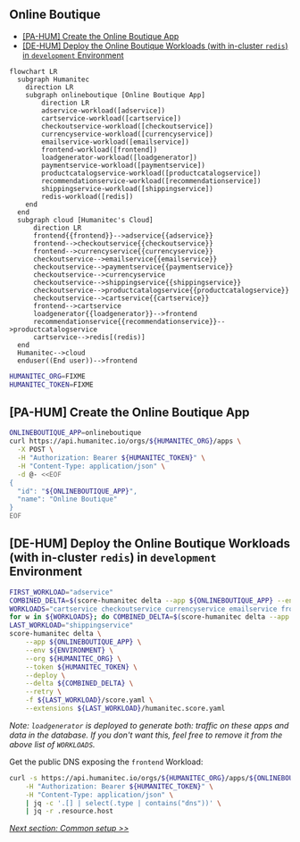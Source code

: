 ## Online Boutique

- [[PA-HUM] Create the Online Boutique App](#pa-hum-create-the-online-boutique-app)
- [[DE-HUM] Deploy the Online Boutique Workloads (with in-cluster `redis`) in `development` Environment](#de-hum-deploy-the-online-boutique-workloads-with-in-cluster-redis-in-development-environment)

```mermaid
flowchart LR
  subgraph Humanitec
    direction LR
    subgraph onlineboutique [Online Boutique App]
        direction LR
        adservice-workload([adservice])
        cartservice-workload([cartservice])
        checkoutservice-workload([checkoutservice])
        currencyservice-workload([currencyservice])
        emailservice-workload([emailservice])
        frontend-workload([frontend])
        loadgenerator-workload([loadgenerator])
        paymentservice-workload([paymentservice])
        productcatalogservice-workload([productcatalogservice])
        recommendationservice-workload([recommendationservice])
        shippingservice-workload([shippingservice])
        redis-workload([redis])
    end
  end
  subgraph cloud [Humanitec's Cloud]
      direction LR
      frontend{{frontend}}-->adservice{{adservice}}
      frontend-->checkoutservice{{checkoutservice}}
      frontend-->currencyservice{{currencyservice}}
      checkoutservice-->emailservice{{emailservice}}
      checkoutservice-->paymentservice{{paymentservice}}
      checkoutservice-->currencyservice
      checkoutservice-->shippingservice{{shippingservice}}
      checkoutservice-->productcatalogservice{{productcatalogservice}}
      checkoutservice-->cartservice{{cartservice}}
      frontend-->cartservice
      loadgenerator{{loadgenerator}}-->frontend
      recommendationservice{{recommendationservice}}-->productcatalogservice
      cartservice-->redis[(redis)]
  end
  Humanitec-->cloud
  enduser((End user))-->frontend
```

```bash
HUMANITEC_ORG=FIXME
HUMANITEC_TOKEN=FIXME
```

## [PA-HUM] Create the Online Boutique App

```bash
ONLINEBOUTIQUE_APP=onlineboutique
curl https://api.humanitec.io/orgs/${HUMANITEC_ORG}/apps \
  -X POST \
  -H "Authorization: Bearer ${HUMANITEC_TOKEN}" \
  -H "Content-Type: application/json" \
  -d @- <<EOF
{
  "id": "${ONLINEBOUTIQUE_APP}", 
  "name": "Online Boutique"
}
EOF
```

## [DE-HUM] Deploy the Online Boutique Workloads (with in-cluster `redis`) in `development` Environment

```bash
FIRST_WORKLOAD="adservice"
COMBINED_DELTA=$(score-humanitec delta --app ${ONLINEBOUTIQUE_APP} --env ${ENVIRONMENT} --org ${HUMANITEC_ORG} --token ${HUMANITEC_TOKEN} --retry -f ${FIRST_WORKLOAD}/score.yaml --extensions ${FIRST_WORKLOAD}/humanitec.score.yaml | jq -r .id)
WORKLOADS="cartservice checkoutservice currencyservice emailservice frontend loadgenerator paymentservice productcatalogservice recommendationservice redis"
for w in ${WORKLOADS}; do COMBINED_DELTA=$(score-humanitec delta --app ${ONLINEBOUTIQUE_APP} --env ${ENVIRONMENT} --org ${HUMANITEC_ORG} --token ${HUMANITEC_TOKEN} --delta ${COMBINED_DELTA} --retry -f $w/score.yaml --extensions $w/humanitec.score.yaml | jq -r .id); done
LAST_WORKLOAD="shippingservice"
score-humanitec delta \
	--app ${ONLINEBOUTIQUE_APP} \
	--env ${ENVIRONMENT} \
	--org ${HUMANITEC_ORG} \
	--token ${HUMANITEC_TOKEN} \
	--deploy \
	--delta ${COMBINED_DELTA} \
	--retry \
	-f ${LAST_WORKLOAD}/score.yaml \
	--extensions ${LAST_WORKLOAD}/humanitec.score.yaml
```
_Note: `loadgenerator` is deployed to generate both: traffic on these apps and data in the database. If you don't want this, feel free to remove it from the above list of `WORKLOADS`._

Get the public DNS exposing the `frontend` Workload:
```bash
curl -s https://api.humanitec.io/orgs/${HUMANITEC_ORG}/apps/${ONLINEBOUTIQUE_APP}/envs/${ENVIRONMENT}/resources \
	-H "Authorization: Bearer ${HUMANITEC_TOKEN}" \
	-H "Content-Type: application/json" \
	| jq -c '.[] | select(.type | contains("dns"))' \
	| jq -r .resource.host
```

[_Next section: Common setup >>_](/docs/common.md)